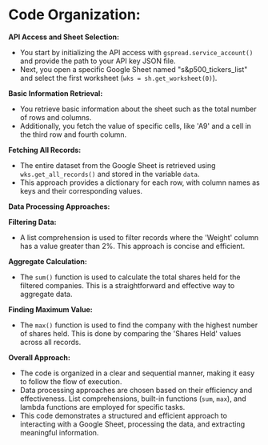 # Code Organization:

**API Access and Sheet Selection:**

- You start by initializing the API access with `gspread.service_account()` and provide the path to your API key JSON file.
- Next, you open a specific Google Sheet named "s&p500_tickers_list" and select the first worksheet (`wks = sh.get_worksheet(0)`).

**Basic Information Retrieval:**

- You retrieve basic information about the sheet such as the total number of rows and columns.
- Additionally, you fetch the value of specific cells, like 'A9' and a cell in the third row and fourth column.

**Fetching All Records:**

- The entire dataset from the Google Sheet is retrieved using `wks.get_all_records()` and stored in the variable `data`.
- This approach provides a dictionary for each row, with column names as keys and their corresponding values.

**Data Processing Approaches:**

**Filtering Data:**

- A list comprehension is used to filter records where the 'Weight' column has a value greater than 2%. This approach is concise and efficient.

**Aggregate Calculation:**

- The `sum()` function is used to calculate the total shares held for the filtered companies. This is a straightforward and effective way to aggregate data.

**Finding Maximum Value:**

- The `max()` function is used to find the company with the highest number of shares held. This is done by comparing the 'Shares Held' values across all records.

**Overall Approach:**

- The code is organized in a clear and sequential manner, making it easy to follow the flow of execution.
- Data processing approaches are chosen based on their efficiency and effectiveness. List comprehensions, built-in functions (`sum`, `max`), and lambda functions are employed for specific tasks.
- This code demonstrates a structured and efficient approach to interacting with a Google Sheet, processing the data, and extracting meaningful information.
